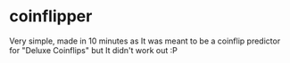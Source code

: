 # coinflipper
Very simple, made in 10 minutes as It was meant to be a coinflip predictor for "Deluxe Coinflips" but It didn't work out :P
